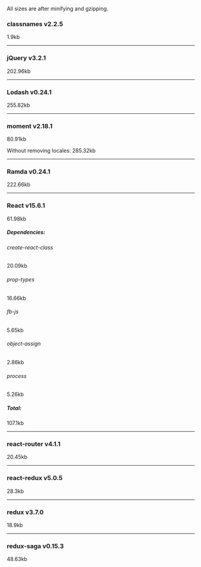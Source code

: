 All sizes are after minifying and gzipping.

### classnames v2.2.5
1.9kb

---

### jQuery v3.2.1
202.96kb

---

### Lodash v0.24.1  
255.82kb

---

### moment v2.18.1  
80.91kb

Without removing locales: 285.32kb

---

### Ramda v0.24.1
222.66kb

---

### React v15.6.1  
61.98kb

##### Dependencies:

###### create-react-class
20.09kb

###### prop-types
16.66kb

###### fb-js
5.65kb

###### object-assign
2.86kb

###### process
5.26kb

##### Total:
107.1kb

---

### react-router v4.1.1
20.45kb

---

### react-redux v5.0.5
28.3kb

---

### redux v3.7.0
18.9kb

---

### redux-saga v0.15.3
48.63kb
